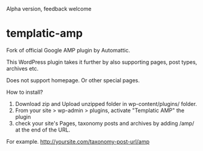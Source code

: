 Alpha version, feedback welcome

# templatic-amp
Fork of official Google AMP plugin by Automattic. 

This WordPress plugin takes it further by also supporting pages, post types, archives etc.

Does not support homepage. Or other special pages. 

How to install?
1) Download zip and Upload unzipped folder in wp-content/plugins/ folder. 
2) From your site > wp-admin > plugins, activate "Templatic AMP" the plugin
3) check your site's Pages, taxonomy posts and archives by adding /amp/ at the end of the URL. 

For example. http://yoursite.com/taxonomy-post-url/amp

